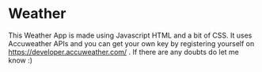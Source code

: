 # Weather
This Weather App is made using Javascript HTML and a bit of CSS. It uses Accuweather APIs and you can get your own key by registering yourself on https://developer.accuweather.com/ . If there are any doubts do let me know :)
